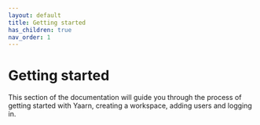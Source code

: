 ```yaml
---
layout: default
title: Getting started
has_children: true
nav_order: 1
---
```


# Getting started

This section of the documentation will guide you through the process of getting started with Yaarn, creating a workspace, adding users and logging in.
